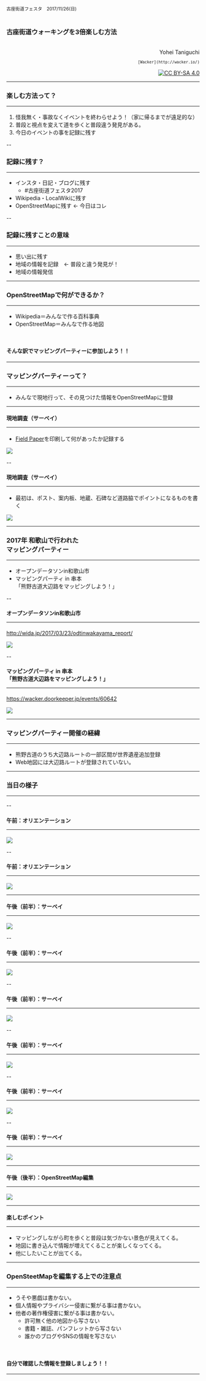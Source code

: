<div align="left">
  <small>
  古座街道フェスタ　2017/11/26(日) <br>
  </small>
</div>

<br>

### 古座街道ウォーキングを3倍楽しむ方法

<br>

<div align="right"> Yohei Taniguchi </div>

<div align="right">
  <small>

    [Wacker](http://wacker.io/)

  </small>
</div>

<div align="right">

  [![CC BY-SA 4.0](https://i.creativecommons.org/l/by-sa/4.0/88x31.png "CC BY-SA 4.0")](http://creativecommons.org/licenses/by-sa/4.0/)

</div>

---

### 楽しむ方法って？ <hr>

1. 怪我無く・事故なくイベントを終わらせよう！（家に帰るまでが遠足的な）
1. 普段と視点を変えて道を歩くと普段違う発見がある。
1. 今日のイベントの事を記録に残す

--

### 記録に残す？ <hr>

- インスタ・日記・ブログに残す
  - #古座街道フェスタ2017
- Wikipedia・LocalWikiに残す
- OpenStreetMapに残す ← 今日はコレ

--

### 記録に残すことの意味 <hr>

- 思い出に残す
- 地域の情報を記録　← 普段と違う発見が！
- 地域の情報発信

---

### OpenStreetMapで何ができるか？ <hr>

- Wikipedia＝みんなで作る百科事典
- OpenStreetMap＝みんなで作る地図

<br>

#### そんな訳でマッピングパーティーに参加しよう！！

---

### マッピングパーティーって？<hr>

- みんなで現地行って、その見つけた情報をOpenStreetMapに登録

---

#### 現地調査（サーベイ）<hr>

- [Field Paper](http://fieldpapers.org/)を印刷して何があったか記録する

<div>

  ![](img/FieldPaper.png)

</div>

--

#### 現地調査（サーベイ）<hr>

- 最初は、ポスト、案内板、地蔵、石碑など道路脇でポイントになるものを書く

<div>

  ![](img/MapingParty.png)

</div>

---

### 2017年 和歌山で行われた<br>マッピングパーティー<hr>

- オープンデータソンin和歌山市
- マッピングパーティ in 串本<br>「熊野古道大辺路をマッピングしよう！」

--

#### オープンデータソンin和歌山市<hr>

http://wida.jp/2017/03/23/odtinwakayama_report/

<div>

  ![](img/wakayama.png)

</div>

--

#### マッピングパーティ in 串本　<br>「熊野古道大辺路をマッピングしよう！」<hr>

https://wacker.doorkeeper.jp/events/60642

<div>

  ![](img/kushimoto_20170603.png)

</div>

---

### マッピングパーティー開催の経緯<hr>

- 熊野古道のうち大辺路ルートの一部区間が世界遺産追加登録
- Web地図には大辺路ルートが登録されていない。

---

### 当日の様子<hr>

--

#### 午前：オリエンテーション <hr>

<div>

![](img/kushimoto_20170603_am1.JPG)

</div>

--

#### 午前：オリエンテーション <hr>

<div>

![](img/kushimoto_20170603_am2.JPG)

</div>

---

#### 午後（前半）：サーベイ <hr>

<div>

![](img/kushimoto_20170603_pm1-1.JPG)

</div>

--

#### 午後（前半）：サーベイ <hr>

<div>

![](img/kushimoto_20170603_pm1-2.JPG)

</div>

--

#### 午後（前半）：サーベイ <hr>

<div>

![](img/kushimoto_20170603_pm1-3.JPG)

</div>

--

#### 午後（前半）：サーベイ <hr>

<div>

![](img/kushimoto_20170603_pm1-4.JPG)

</div>

--

#### 午後（前半）：サーベイ <hr>

<div>

![](img/kushimoto_20170603_pm1-5.jpg)

</div>

--

#### 午後（前半）：サーベイ <hr>

<div>

![](img/kushimoto_20170603_pm1-6.JPG)

</div>

---

#### 午後（後半）：OpenStreetMap編集 <hr>

<div>

![](img/kushimoto_20170603_pm2-1.JPG)

</div>

---

#### 楽しむポイント<hr>

- マッピングしながら町を歩くと普段は気づかない景色が見えてくる。
- 地図に書き込んで情報が増えてくることが楽しくなってくる。
- 他にしたいことが出てくる。

---



### OpenSteetMapを編集する上での注意点<hr>
- うそや悪戯は書かない。
- 個人情報やプライバシー侵害に繋がる事は書かない。
- 他者の著作権侵害に繋がる事は書かない。
  - 許可無く他の地図から写さない
  - 書籍・雑誌、パンフレットから写さない
  - 誰かのブログやSNSの情報を写さない

<br>

#### 自分で確認した情報を登録しましょう！！

---
